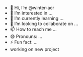 - 👋 Hi, I’m @winter-acr
- 👀 I’m interested in ...
- 🌱 I’m currently learning ...
- 💞️ I’m looking to collaborate on ...
- 📫 How to reach me ...
- 😄 Pronouns: ...
- ⚡ Fun fact: ...
- working on new project 

<!---
winter-acr/winter-acr is a ✨ special ✨ repository because its `README.md` (this file) appears on your GitHub profile.
You can click the Preview link to take a look at your changes.
--->
